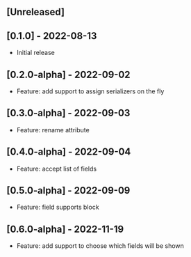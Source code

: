 ## [Unreleased]

## [0.1.0] - 2022-08-13

- Initial release

## [0.2.0-alpha] - 2022-09-02

- Feature: add support to assign serializers on the fly

## [0.3.0-alpha] - 2022-09-03

- Feature: rename attribute

## [0.4.0-alpha] - 2022-09-04

- Feature: accept list of fields

## [0.5.0-alpha] - 2022-09-09

- Feature: field supports block

## [0.6.0-alpha] - 2022-11-19

- Feature: add support to choose which fields will be shown
